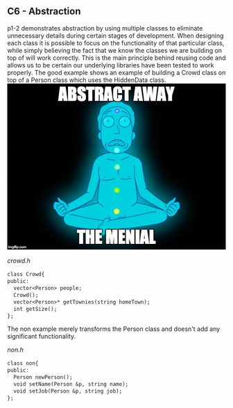 ## C6 - Abstraction
p1-2 demonstrates abstraction by using multiple classes to eliminate unnecessary details during certain stages of development. When designing each class it is possible to focus on the functionality of that particular class, while simply believing the fact that we know the classes we are building on top of will work correctly. This is the main principle behind reusing code and allows us to be certain our underlying libraries have been tested to work properly. The good example shows an example of building a Crowd class on top of a Person class which uses the HiddenData class.
![meta jerry](../memes/abstraction.jpg)

*crowd.h*
```
class Crowd{
public:
  vector<Person> people;
  Crowd();
  vector<Person>* getTownies(string homeTown);
  int getSize();
};
```

The non example merely transforms the Person class and doesn't add any significant functionality.

*non.h*
```
class non{
public:
  Person newPerson();
  void setName(Person &p, string name);
  void setJob(Person &p, string job);
};
```
